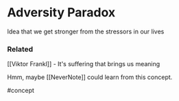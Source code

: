 # Adversity Paradox

Idea that we get stronger from the stressors in our lives 

### Related 
[[Viktor Frankl]] - It's suffering that brings us meaning


Hmm, maybe [[NeverNote]] could learn from this concept.

#concept 